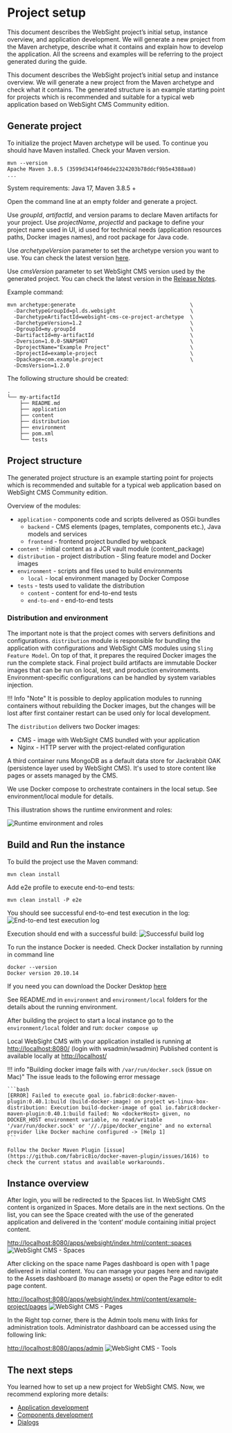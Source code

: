 # Project setup

This document describes the WebSight project’s initial setup, instance overview, and application development. We will generate a new project from the Maven archetype, describe what it contains and explain how to develop the application. All the screens and examples will be referring to the project generated during the guide.

This document describes the WebSight project’s initial setup and instance overview. We will generate a new project from the Maven archetype and check what it contains. The generated structure is an example starting point for projects which is recommended and suitable for a typical web application based on WebSight CMS Community edition.

## Generate project

To initialize the project Maven archetype will be used. To continue you should have Maven installed. Check your Maven version. 

``` script
mvn --version
Apache Maven 3.8.5 (3599d3414f046de2324203b78ddcf9b5e4388aa0)
...
```

System requirements: Java 17, Maven 3.8.5 +

Open the command line at an empty folder and generate a project.

Use _groupId_, _artifactId_, and version params to declare Maven artifacts for your project.
Use _projectName_, _projectId_ and package to define your project name used in UI, id used for technical needs (application resources paths, Docker images names), and root package for Java code.

Use _archetypeVersion_ parameter to set the archetype version you want to use.
You can check the latest version [here](https://search.maven.org/search?q=g:pl.ds.websight%20a:websight-cms-ce-project-archetype).

Use _cmsVersion_ parameter to set WebSight CMS version used by the generated project.
You can check the latest version in the [Release Notes](../../release-notes).

Example command:
``` script
mvn archetype:generate                                     \
  -DarchetypeGroupId=pl.ds.websight                        \
  -DarchetypeArtifactId=websight-cms-ce-project-archetype  \
  -DarchetypeVersion=1.2                                   \
  -DgroupId=my.groupId                                     \
  -DartifactId=my-artifactId                               \
  -Dversion=1.0.0-SNAPSHOT                                 \
  -DprojectName="Example Project"                          \
  -DprojectId=example-project                              \
  -Dpackage=com.example.project                            \
  -DcmsVersion=1.2.0
```

The following structure should be created:
```
.
└── my-artifactId
    ├── README.md
    ├── application
    ├── content
    ├── distribution
    ├── environment
    ├── pom.xml
    └── tests
```

## Project structure
The generated project structure is an example starting point for projects which is recommended and suitable for a typical web application based on WebSight CMS Community edition.

Overview of the modules:

- `application` - components code and scripts delivered as OSGi bundles
    - `backend` - CMS elements (pages, templates, components etc.), Java models and services
    - `frontend` - frontend project bundled by webpack
- `content` - initial content as a JCR vault module (content_package)
- `distribution` - project distribution - Sling feature model and Docker images
- `environment` - scripts and files used to build environments
    - `local` - local environment managed by Docker Compose
- `tests` - tests used to validate the distribution
    - `content` - content for end-to-end tests
    - `end-to-end` - end-to-end tests

### Distribution and environment

The important note is that the project comes with servers definitions and configurations. `distribution` module is responsible for bundling the application with configurations and WebSight CMS modules using `Sling Feature Model`. 
On top of that, it prepares the required Docker images the run the complete stack. Final project build artifacts are immutable Docker images that can be run on local, test, and production environments. 
Environment-specific configurations can be handled by system variables injection.

!!! Info "Note"
     It is possible to deploy application modules to running containers without rebuilding the Docker images, but the changes will be lost after first container restart can be used only for local development.


The `distribution` delivers two Docker images:

- CMS - image with WebSight CMS bundled with your application
- Nginx - HTTP server with the project-related configuration

A third container runs MongoDB as a default data store for Jackrabbit OAK (persistence layer used by WebSight CMS). It's used to store content like pages or assets managed by the CMS.

We use Docker compose to orchestrate containers in the local setup. See environment/local module for details.

This illustration shows the runtime environment and roles:

![Runtime environment and roles](diagrams/generated/runtime-docker-compose.png)

## Build and Run the instance

To build the project use the Maven command:

``` script
mvn clean install
```

Add e2e profile to execute end-to-end tests:

``` script
mvn clean install -P e2e
``` 

You should see successful end-to-end test execution in the log:
![End-to-end test execution log](img02.png)

Execution should end with a successful build:
![Successful build log](img03.png)

To run the instance Docker is needed. 
Check Docker installation by running in command line

``` script
docker --version
Docker version 20.10.14
```

If you need you can download the Docker Desktop [here](https://www.docker.com/)

See README.md in `environment` and `environment/local` folders for the details about the running environment.

After building the project to start a local instance go to the `environment/local` folder and run:
```docker compose up```

Local WebSight CMS with your application installed is running at [http://localhost:8080/](http://localhost:8080/) (login with wsadmin/wsadmin)
Published content is available locally at [http://localhost/](http://localhost)

!!! info "Building docker image fails with `/var/run/docker.sock` (issue on Mac)"
    The issue leads to the following error message

    ```bash
    [ERROR] Failed to execute goal io.fabric8:docker-maven-plugin:0.40.1:build (build-docker-image) on project ws-linux-box-distribution: Execution build-docker-image of goal io.fabric8:docker-maven-plugin:0.40.1:build failed: No <dockerHost> given, no DOCKER_HOST environment variable, no read/writable '/var/run/docker.sock' or '//./pipe/docker_engine' and no external provider like Docker machine configured -> [Help 1]
    ```

    Follow the Docker Maven Plugin [issue](https://github.com/fabric8io/docker-maven-plugin/issues/1616) to check the current status and available workarounds.

## Instance overview

After login, you will be redirected to the Spaces list. In WebSight CMS content is organized in Spaces. More details are in the next sections.
On the list, you can see the Space created with the use of the generated application and delivered in the ‘content’ module containing initial project content. 

[http://localhost:8080/apps/websight/index.html/content::spaces](http://localhost:8080/apps/websight/index.html/content::spaces )
![WebSight CMS - Spaces](img04.png)

After clicking on the space name Pages dashboard is open with 1 page delivered in initial content. You can manage your pages here and navigate to the Assets dashboard (to manage assets) or open the Page editor to edit page content.

[http://localhost:8080/apps/websight/index.html/content/example-project/pages](http://localhost:8080/apps/websight/index.html/content/example-project/pages)
![WebSight CMS - Pages](img05.png)

In the Right top corner, there is the Admin tools menu with links for administration tools. Administrator dashboard can be accessed using the following link:

[http://localhost:8080/apps/admin](http://localhost:8080/apps/admin)
![WebSight CMS - Tools](img06.png)

## The next steps

You learned how to set up a new project for WebSight CMS. Now, we recommend exploring more details:

- [Application development](../development/)
- [Components development](../development/components/)
- [Dialogs](../development/dialogs/)
